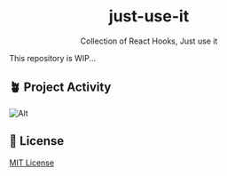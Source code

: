 <div align="center">
    <h1>just-use-it</h1>
    <div>Collection of React Hooks, Just use it</div>
</div>

This repository is WIP...

## 🪴 Project Activity
![Alt](https://repobeats.axiom.co/api/embed/9a38ce7629c954007c6131332114ecb2f90e71e1.svg "Repobeats analytics image")

## 📄 License

[MIT License](https://github.com/vueuse/vueuse/blob/main/LICENSE)